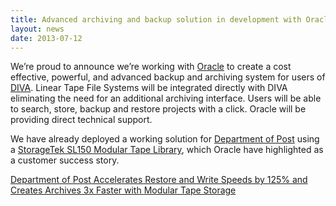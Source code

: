 ```yaml
---
title: Advanced archiving and backup solution in development with Oracle
layout: news
date: 2013-07-12
---
```


We’re proud to announce we’re working with [Oracle](http://www.oracle.com/) to
create a cost effective, powerful, and advanced backup and archiving system for
users of [DIVA](/diva/). Linear Tape File Systems will be integrated directly
with DIVA eliminating the need for an additional archiving interface. Users will
be able to search, store, backup and restore projects with a click. Oracle will
be providing direct technical support.

We have already deployed a working solution for
[Department of Post](http://departmentofpost.com/)
using a
[StorageTek SL150 Modular Tape Library](http://www.oracle.com/us/products/servers-storage/storage/tape-storage/sl150-modular-tape-library/overview/index.html),
which Oracle have highlighted as a customer success story.

[Department of Post Accelerates Restore and Write Speeds by 125% and Creates Archives 3x Faster with Modular Tape Storage](http://www.oracle.com/us/corporate/customers/customersearch/department-of-post-1-storagetek-ss-1969891.html)
